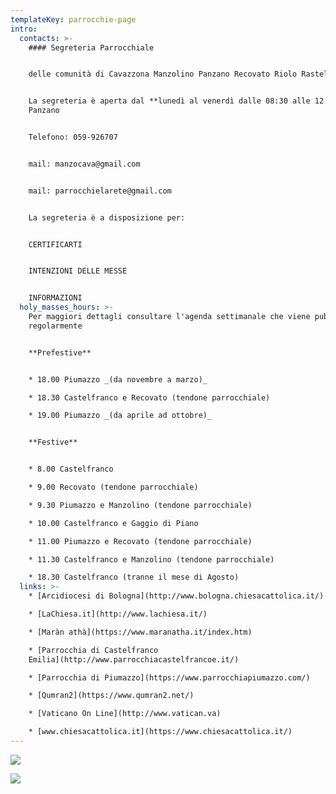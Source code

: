 ```yaml
---
templateKey: parrocchie-page
intro:
  contacts: >-
    #### Segreteria Parrocchiale


    delle comunità di Cavazzona Manzolino Panzano Recovato Riolo Rastellino


    La segreteria è aperta dal **lunedì al venerdì dalle 08:30 alle 12:30** a
    Panzano


    Telefono: 059-926707


    mail: manzocava@gmail.com


    mail: parrocchielarete@gmail.com


    La segreteria è a disposizione per:


    CERTIFICARTI


    INTENZIONI DELLE MESSE


    INFORMAZIONI
  holy_masses_hours: >-
    Per maggiori dettagli consultare l'agenda settimanale che viene pubblicata
    regolarmente


    **Prefestive**


    * 18.00 Piumazzo _(da novembre a marzo)_

    * 18.30 Castelfranco e Recovato (tendone parrocchiale)

    * 19.00 Piumazzo _(da aprile ad ottobre)_


    **Festive**


    * 8.00 Castelfranco

    * 9.00 Recovato (tendone parrocchiale)

    * 9.30 Piumazzo e Manzolino (tendone parrocchiale)

    * 10.00 Castelfranco e Gaggio di Piano 

    * 11.00 Piumazzo e Recovato (tendone parrocchiale)

    * 11.30 Castelfranco e Manzolino (tendone parrocchiale)

    * 18.30 Castelfranco (tranne il mese di Agosto)
  links: >-
    * [Arcidiocesi di Bologna](http://www.bologna.chiesacattolica.it/)

    * [LaChiesa.it](http://www.lachiesa.it/)

    * [Maràn athà](https://www.maranatha.it/index.htm)

    * [Parrocchia di Castelfranco
    Emilia](http://www.parrocchiacastelfrancoe.it/)

    * [Parrocchia di Piumazzo](https://www.parrocchiapiumazzo.com/)

    * [Qumran2](https://www.qumran2.net/)

    * [Vaticano On Line](http://www.vatican.va)

    * [www.chiesacattolica.it](https://www.chiesacattolica.it/)
---
```

![](/img/10-10-2020.png)

![](/img/manzolino.png)
